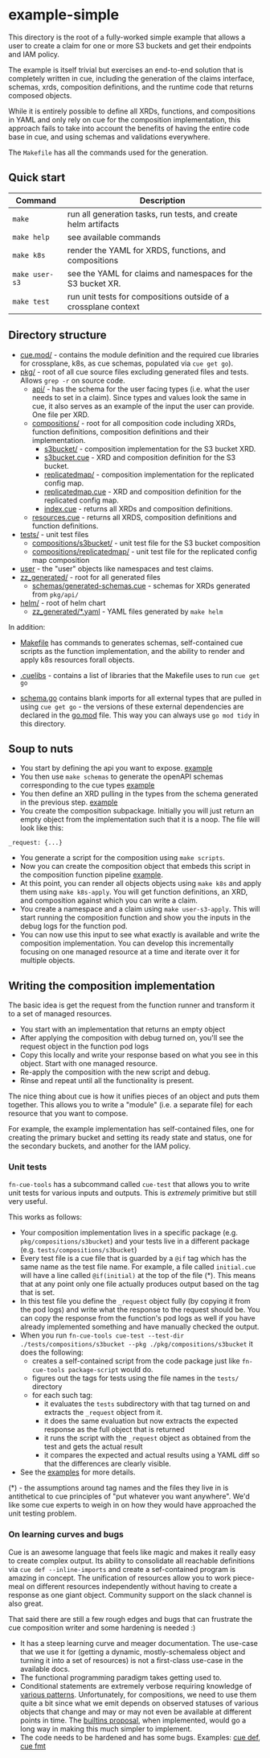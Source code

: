 # example-simple

This directory is the root of a fully-worked simple example that allows a user to create a
claim for one or more S3 buckets and get their endpoints and IAM policy.

The example is itself trivial but exercises an end-to-end solution that is
completely written in cue, including the generation of the claims interface, schemas, xrds, composition 
definitions, and the runtime code that returns composed objects.

While it is entirely possible to define all XRDs, functions, and compositions in YAML and only rely on cue
for the composition implementation, this approach fails to take into account the benefits of having
the entire code base in cue, and using schemas and validations everywhere.

The `Makefile` has all the commands used for the generation.

## Quick start

| Command         | Description                                                     |
|-----------------|-----------------------------------------------------------------|
| `make`          | run all generation tasks, run tests, and create helm artifacts  |    
| `make help`     | see available commands                                          |
| `make k8s`      | render the YAML for XRDS, functions, and compositions           |
| `make user-s3`  | see the YAML for claims and namespaces for the S3 bucket XR.    |
| `make test`     | run unit tests for compositions outside of a crossplane context | 

## Directory structure

* [cue.mod/](cue.mod/) - contains the module definition and the required cue libraries for crossplane, k8s, as cue
  schemas, populated via `cue get go`).
* [pkg/](pkg/) - root of all cue source files excluding generated files and tests. Allows `grep -r` on source code.
  * [api/](pkg/api/) - has the schema for the user facing types (i.e. what the user needs to set in a claim). Since types
    and values look the same in cue, it also serves as an example of the input the user can provide. One file per XRD.
  * [compositions/](pkg/compositions/) - root for all composition code including XRDs, function definitions, composition 
    definitions and their implementation.
      * [s3bucket/](pkg/compositions/s3bucket/) - composition implementation for the S3 bucket XRD.
      * [s3bucket.cue](pkg/compositions/s3bucket.cue) - XRD and composition definition for the S3 bucket.
      * [replicatedmap/](pkg/compositions/replicatedmap/) - composition implementation for the replicated config map.
      * [replicatedmap.cue](pkg/compositions/replicatedmap.cue) - XRD and composition definition for the replicated config map.
      * [index.cue](pkg/compositions/index.cue) - returns all XRDs and composition definitions. 
  * [resources.cue](pkg/resources.cue) - returns all XRDS, composition definitions and function definitions. 
* [tests/](tests/) - unit test files
  * [compositions/s3bucket/](tests/compositions/s3bucket/) - unit test file for the S3 bucket composition
  * [compositions/replicatedmap/](tests/compositions/replicatedmap/) - unit test file for the replicated config map composition
* [user](user/) - the "user" objects like namespaces and test claims.
* [zz_generated/](zz_generated/) - root for all generated files
  * [schemas/generated-schemas.cue](zz_generated/schemas/generated-schemas.cue) - schemas for XRDs generated from `pkg/api/`
* [helm/](helm/) - root of helm chart
  * [zz_generated/*.yaml](helm/zz_generated/) - YAML files generated by `make helm`

In addition:

* [Makefile](Makefile) has commands to generates schemas, self-contained cue scripts as the function
implementation, and the ability to render and apply k8s resources forall objects. 

* [.cuelibs](.cuelibs) - contains a list of libraries that the Makefile uses to run `cue get go`

* [schema.go](schema.go) contains blank imports for all external types that are pulled in using `cue get go` - the versions of these
  external dependencies are declared in the [go.mod](go.mod) file. This way you can always use `go mod tidy` in this
  directory.

## Soup to nuts

* You start by defining the api you want to expose. [example](pkg/api/s3bucket.cue)
* You then use `make schemas` to generate the openAPI schemas corresponding to the cue types [example](zz_generated/schemas/generated-schemas.cue)
* You then define an XRD pulling in the types from the schema generated in the previous step. [example](pkg/compositions/s3bucket.cue)
* You create the composition subpackage.  Initially you will just return an empty object from the implementation such 
  that it is a noop. The file will look like this:
```cue
_request: {...}
```
* You generate a script for the composition using `make scripts`.
* Now you can create the composition object that embeds this script in the composition function pipeline [example](pkg/api/s3bucket.cue).
* At this point, you can render all objects objects using `make k8s` and apply them using `make k8s-apply`.
  You will get function definitions, an XRD, and composition against which you can write a claim.
* You create a namespace and a claim using `make user-s3-apply`. 
  This will start running the composition function and show you the inputs in the debug logs for the function pod.
* You can now use this input to see what exactly is available and write the composition implementation.
  You can develop this incrementally focusing on one managed resource at a time and iterate over it for multiple objects.

## Writing the composition implementation

The basic idea is get the request from the function runner and transform it to a set of managed resources.

* You start with an implementation that returns an empty object
* After applying the composition with debug turned on, you'll see the request object in the function pod logs
* Copy this locally and write your response based on what you see in this object. Start with one managed resource.
* Re-apply the composition with the new script and debug. 
* Rinse and repeat until all the functionality is present.

The nice thing about cue is how it unifies pieces of an object and puts them together.
This allows you to write a "module" (i.e. a separate file) for each resource that you want to compose. 

For example, the example implementation has self-contained files, one for creating the primary bucket and setting its 
ready state and status, one for the secondary buckets, and another for the IAM policy.

### Unit tests

`fn-cue-tools` has a subcommand called `cue-test` that allows you to write unit tests for various inputs and outputs.
This is _extremely_ primitive but still very useful. 

This works as follows:

* Your composition implementation lives in a specific package (e.g. `pkg/compositions/s3bucket`) and your tests live 
  in a different package (e.g. `tests/compositions/s3bucket`)
* Every test file is a cue file that is guarded by a `@if` tag which has the same name as the test file name. For example,
  a file called `initial.cue` will have a line called `@if(initial)` at the top of the file (*).
  This means that at any point only one file actually produces output based on the tag that is set.
* In this test file you define the `_request` object fully (by copying it from the pod logs) and write what the
  response to the request should be. You can copy the response from the function's pod logs as well if you have already
  implemented something and have manually checked the output.
* When you run `fn-cue-tools cue-test --test-dir ./tests/compositions/s3bucket --pkg ./pkg/compositions/s3bucket` it does the following:
  * creates a self-contained script from the code package just like `fn-cue-tools package-script` would do.
  * figures out the tags for tests using the file names in the `tests/` directory
  * for each such tag:
    * it evaluates the `tests` subdirectory with that tag turned on and extracts the `_request` object from it.
    * it does the same evaluation but now extracts the expected response as the full object that is returned
    * it runs the script with the `_request` object as obtained from the test and gets the actual result
    * it compares the expected and actual results using a YAML diff so that the differences are clearly visible.
* See the [examples](./tests/compositions/s3bucket/) for more details.

(*) - the assumptions around tag names and the files they live in is antithetical to cue principles of "put whatever
you want anywhere". We'd like some cue experts to weigh in on how they would have approached the unit testing problem.

### On learning curves and bugs

Cue is an awesome language that feels like magic and makes it really easy to create complex output. Its ability
to consolidate all reachable definitions via `cue def --inline-imports` and create a sef-contained program is
amazing in concept. The unification of resources allow you to work piece-meal on different resources independently
without having to create a response as one giant object. Community support on the slack channel is also great.

That said there are still a few rough edges and bugs that can frustrate the cue composition writer and some hardening
is needed  :)

* It has a steep learning curve and meager documentation. The use-case that we use it for (getting a dynamic,
  mostly-schemaless object and turning it into a set of resources) is not a first-class use-case in the available docs.
* The functional programming paradigm takes getting used to.
* Conditional statements are extremely verbose requiring knowledge of [various patterns](https://cuetorials.com/patterns/).
  Unfortunately, for compositions, we need to use them quite a bit since what we emit depends on observed statuses of 
  various objects that change and may or may not even be available at different points in time.
  The [builtins proposal](https://github.com/cue-lang/cue/issues/943), when implemented, would go a long way in making 
  this much simpler to implement.
* The code needs to be hardened and has some bugs. Examples: [cue def](https://github.com/cue-lang/cue/issues/2648),
  [cue fmt](https://github.com/cue-lang/cue/issues/2646) 
